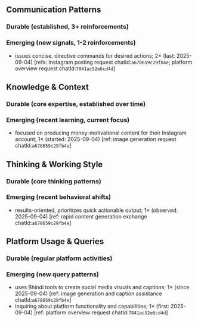 ## Communication Patterns
### Durable (established, 3+ reinforcements)

### Emerging (new signals, 1-2 reinforcements)
- issues concise, directive commands for desired actions; 2× (last: 2025-09-04) [refs: Instagram posting request chatId:`a678659c29fb4e`; platform overview request chatId:`7841ac52e6cd4d`]

## Knowledge & Context
### Durable (core expertise, established over time)

### Emerging (recent learning, current focus)
- focused on producing money-motivational content for their Instagram account; 1× (started: 2025-09-04) [ref: image generation request chatId:`a678659c29fb4e`]

## Thinking & Working Style
### Durable (core thinking patterns)

### Emerging (recent behavioral shifts)
- results-oriented, prioritizes quick actionable output; 1× (observed: 2025-09-04) [ref: rapid content generation exchange chatId:`a678659c29fb4e`]

## Platform Usage & Queries
### Durable (regular platform activities)

### Emerging (new query patterns)
- uses Bhindi tools to create social media visuals and captions; 1× (since 2025-09-04) [ref: image generation and caption assistance chatId:`a678659c29fb4e`]
- inquiring about platform functionality and capabilities; 1× (first: 2025-09-04) [ref: platform overview request chatId:`7841ac52e6cd4d`]